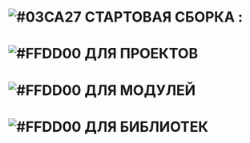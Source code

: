 # ![#03CA27](https://placehold.it/20/c5f015/000000?text='') СТАРТОВАЯ СБОРКА :
# ![#FFDD00](https://placehold.it/20/FFDD00/000000?text='') ДЛЯ ПРОЕКТОВ
# ![#FFDD00](https://placehold.it/20/FFDD00/000000?text='') ДЛЯ МОДУЛЕЙ
# ![#FFDD00](https://placehold.it/20/FFDD00/000000?text='') ДЛЯ БИБЛИОТЕК